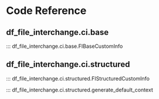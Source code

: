 # Code Reference

## df_file_interchange.ci.base

::: df_file_interchange.ci.base.FIBaseCustomInfo


## df_file_interchange.ci.structured

::: df_file_interchange.ci.structured.FIStructuredCustomInfo

::: df_file_interchange.ci.structured.generate_default_context

